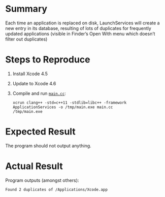# Summary

Each time an application is replaced on disk, LaunchServices will create a new entry in its database, resulting of lots of duplicates for frequently updated applications (visible in Finder’s Open With menu which doesn’t filter out duplicates)

# Steps to Reproduce

 1. Install Xcode 4.5
 2. Update to Xcode 4.6
 3. Compile and run [`main.cc`](main.cc):

        xcrun clang++ -std=c++11 -stdlib=libc++ -framework ApplicationServices -o /tmp/main.exe main.cc
        /tmp/main.exe

# Expected Result

The program should not output anything.

# Actual Result

Program outputs (amongst others):

    Found 2 duplicates of /Applications/Xcode.app
